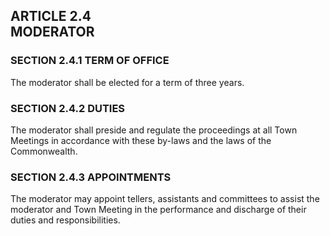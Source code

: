 ## ARTICLE 2.4<br/>MODERATOR

### SECTION 2.4.1 TERM OF OFFICE

The moderator shall be elected for a term of three years.

### SECTION 2.4.2 DUTIES

The moderator shall preside and regulate the proceedings at all Town
Meetings in accordance with these by-laws and the laws of the
Commonwealth.

### SECTION 2.4.3 APPOINTMENTS

The moderator may appoint tellers, assistants and committees to assist
the moderator and Town Meeting in the performance and discharge of their
duties and responsibilities.
